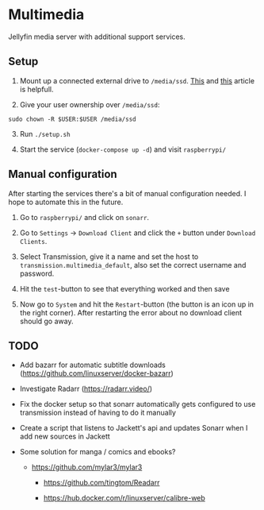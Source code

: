 # Multimedia

Jellyfin media server with additional support services.

## Setup

1. Mount up a connected external drive to `/media/ssd`.
[This](https://www.pidramble.com/wiki/benchmarks/external-usb-drives) and [this](https://www.raspberrypi.org/documentation/configuration/external-storage.md) article is helpfull.


2. Give your user ownership over `/media/ssd`:

```
sudo chown -R $USER:$USER /media/ssd
```

3. Run `./setup.sh`

4. Start the service (`docker-compose up -d`) and visit `raspberrypi/`

## Manual configuration
After starting the services there's a bit of manual configuration needed. I hope to automate this in the future.

1. Go to `raspberrypi/` and click on `sonarr`.

2. Go to `Settings` -> `Download Client` and click the `+` button under `Download Clients`.

3. Select Transmission, give it a name and set the host to `transmission.multimedia_default`, also set the correct username and password.

4. Hit the `test`-button to see that everything worked and then save

5. Now go to `System` and hit the `Restart`-button (the button is an icon up in the right corner). After restarting the error about no download client should go away.

## TODO

- Add bazarr for automatic subtitle downloads (https://github.com/linuxserver/docker-bazarr)

- Investigate Radarr (https://radarr.video/)

- Fix the docker setup so that sonarr automatically gets configured to use transmission instead of having to do it manually

- Create a script that listens to Jackett's api and updates Sonarr when I add new sources in Jackett

- Some solution for manga / comics and ebooks?

  - https://github.com/mylar3/mylar3

	- https://github.com/tingtom/Readarr

	- https://hub.docker.com/r/linuxserver/calibre-web
